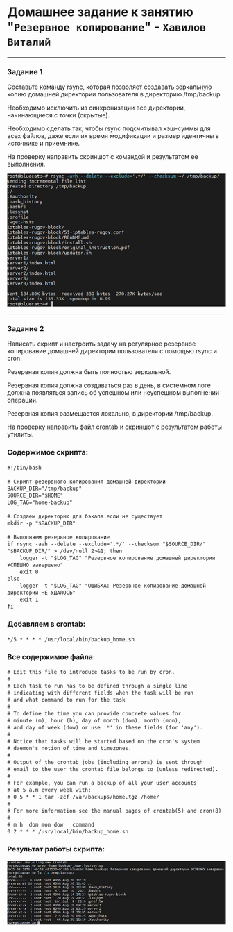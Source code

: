 # Домашнее задание к занятию "`Резервное копирование`" - `Хавилов Виталий`

---

### Задание 1

Составьте команду rsync, которая позволяет создавать зеркальную копию домашней директории пользователя в директорию /tmp/backup

Необходимо исключить из синхронизации все директории, начинающиеся с точки (скрытые).

Необходимо сделать так, чтобы rsync подсчитывал хэш-суммы для всех файлов, даже если их время модификации и размер идентичны в источнике и приемнике.

На проверку направить скриншот с командой и результатом ее выполнения.

![Задание 1](https://raw.githubusercontent.com/thereal669/netology-backup/main/pics/task_1_rsync.jpg)

---


### Задание 2

Написать скрипт и настроить задачу на регулярное резервное копирование домашней директории пользователя с помощью rsync и cron.

Резервная копия должна быть полностью зеркальной.

Резервная копия должна создаваться раз в день, в системном логе должна появляться запись об успешном или неуспешном выполнении операции.

Резервная копия размещается локально, в директории /tmp/backup.

На проверку направить файл crontab и скриншот с результатом работы утилиты.


### Содержимое скрипта:

```
#!/bin/bash

# Скрипт резервного копирования домашней директории
BACKUP_DIR="/tmp/backup"
SOURCE_DIR="$HOME"
LOG_TAG="home-backup"

# Создаем директорию для бэкапа если не существует
mkdir -p "$BACKUP_DIR"

# Выполняем резервное копирование
if rsync -avh --delete --exclude='.*/' --checksum "$SOURCE_DIR/" "$BACKUP_DIR/" > /dev/null 2>&1; then
    logger -t "$LOG_TAG" "Резервное копирование домашней директории УСПЕШНО завершено"
    exit 0
else
    logger -t "$LOG_TAG" "ОШИБКА: Резервное копирование домашней директории НЕ УДАЛОСЬ"
    exit 1
fi

```

### Добавляем в crontab:

`*/5 * * * * /usr/local/bin/backup_home.sh`

### Все содержимое файла:

```
# Edit this file to introduce tasks to be run by cron.
# 
# Each task to run has to be defined through a single line
# indicating with different fields when the task will be run
# and what command to run for the task
# 
# To define the time you can provide concrete values for
# minute (m), hour (h), day of month (dom), month (mon),
# and day of week (dow) or use '*' in these fields (for 'any').
# 
# Notice that tasks will be started based on the cron's system
# daemon's notion of time and timezones.
# 
# Output of the crontab jobs (including errors) is sent through
# email to the user the crontab file belongs to (unless redirected).
# 
# For example, you can run a backup of all your user accounts
# at 5 a.m every week with:
# 0 5 * * 1 tar -zcf /var/backups/home.tgz /home/
# 
# For more information see the manual pages of crontab(5) and cron(8)
# 
# m h  dom mon dow   command
0 2 * * * /usr/local/bin/backup_home.sh
```

### Результат работы скрипта:

![Задание 2](https://raw.githubusercontent.com/thereal669/netology-backup/main/pics/task_2_crontab.jpg)
